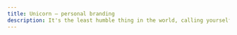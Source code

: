 ```yaml
---
title: Unicorn — personal branding
description: It's the least humble thing in the world, calling yourself a 'unicorn', but that's what a designer who codes is supposedly called.
--- 
```

